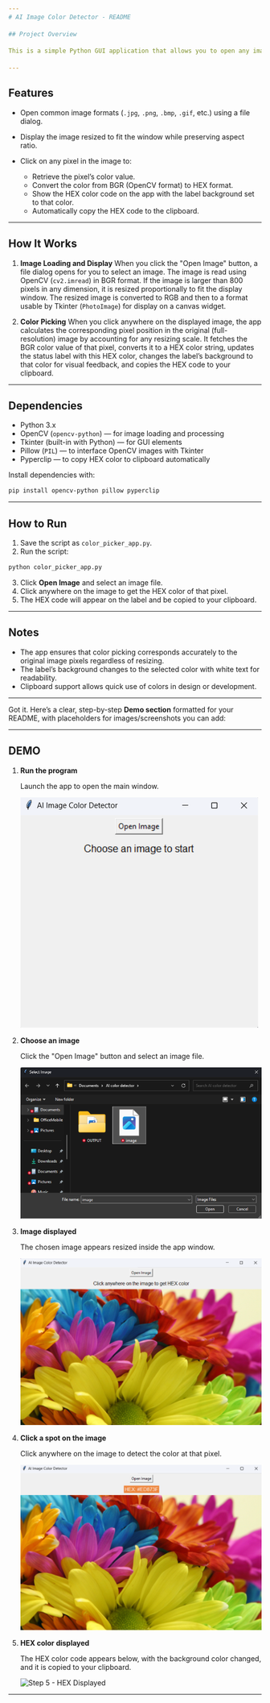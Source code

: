 ```yaml
---
# AI Image Color Detector - README

## Project Overview

This is a simple Python GUI application that allows you to open any image and click on a pixel to get its exact color in HEX format. The app displays the HEX color code and copies it automatically to your clipboard for easy use.

---
```


## Features

* Open common image formats (`.jpg`, `.png`, `.bmp`, `.gif`, etc.) using a file dialog.
* Display the image resized to fit the window while preserving aspect ratio.
* Click on any pixel in the image to:

  * Retrieve the pixel’s color value.
  * Convert the color from BGR (OpenCV format) to HEX format.
  * Show the HEX color code on the app with the label background set to that color.
  * Automatically copy the HEX code to the clipboard.

---

## How It Works

1. **Image Loading and Display**
   When you click the "Open Image" button, a file dialog opens for you to select an image. The image is read using OpenCV (`cv2.imread`) in BGR format.
   If the image is larger than 800 pixels in any dimension, it is resized proportionally to fit the display window.
   The resized image is converted to RGB and then to a format usable by Tkinter (`PhotoImage`) for display on a canvas widget.

2. **Color Picking**
   When you click anywhere on the displayed image, the app calculates the corresponding pixel position in the original (full-resolution) image by accounting for any resizing scale.
   It fetches the BGR color value of that pixel, converts it to a HEX color string, updates the status label with this HEX color, changes the label’s background to that color for visual feedback, and copies the HEX code to your clipboard.

---

## Dependencies

* Python 3.x
* OpenCV (`opencv-python`) — for image loading and processing
* Tkinter (built-in with Python) — for GUI elements
* Pillow (`PIL`) — to interface OpenCV images with Tkinter
* Pyperclip — to copy HEX color to clipboard automatically

Install dependencies with:

```bash
pip install opencv-python pillow pyperclip
```

---

## How to Run

1. Save the script as `color_picker_app.py`.
2. Run the script:

```bash
python color_picker_app.py
```

3. Click **Open Image** and select an image file.
4. Click anywhere on the image to get the HEX color of that pixel.
5. The HEX code will appear on the label and be copied to your clipboard.

---

## Notes

* The app ensures that color picking corresponds accurately to the original image pixels regardless of resizing.
* The label’s background changes to the selected color with white text for readability.
* Clipboard support allows quick use of colors in design or development.

---


Got it. Here’s a clear, step-by-step **Demo section** formatted for your README, with placeholders for images/screenshots you can add:

---

## DEMO

1. **Run the program**
   
   Launch the app to open the main window.
   
   ![Step 1 - App Start](step1.png)

2. **Choose an image**
   
   Click the "Open Image" button and select an image file.
   
   ![Step 2 - Choose Image](step2.png)

3. **Image displayed**
   
   The chosen image appears resized inside the app window.
   
   ![Step 3 - Image Displayed](step3.png)

4. **Click a spot on the image**
   
   Click anywhere on the image to detect the color at that pixel.
   
   ![Step 4 - Click Pixel](step4.png)

5. **HEX color displayed**
   
   The HEX color code appears below, with the background color changed, and it is copied to your clipboard.
   
   ![Step 5 - HEX Displayed](step5.png)

---
